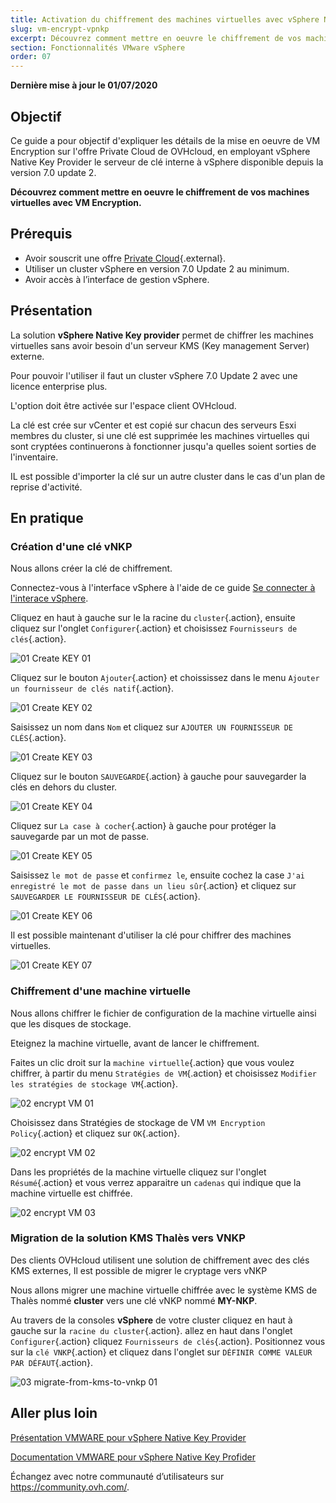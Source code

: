 ```yaml
---
title: Activation du chiffrement des machines virtuelles avec vSphere Native Key Provider (VNKP)
slug: vm-encrypt-vpnkp
excerpt: Découvrez comment mettre en oeuvre le chiffrement de vos machines virtuelles avec vSphere Native Key Provider (VNKP)
section: Fonctionnalités VMware vSphere
order: 07
---
```


**Dernière mise à jour le 01/07/2020**

## Objectif

Ce guide a pour objectif d'expliquer les détails de la mise en oeuvre de VM Encryption sur l'offre Private Cloud de OVHcloud, en employant vSphere Native Key Provider le serveur de clé interne à vSphere disponible depuis la version 7.0 update 2.


**Découvrez comment mettre en oeuvre le chiffrement de vos machines virtuelles avec VM Encryption.**

## Prérequis

- Avoir souscrit une offre [Private Cloud](https://www.ovh.com/fr/private-cloud/){.external}.
- Utiliser un cluster vSphere en version 7.0 Update 2 au minimum. 
- Avoir accès à l’interface de gestion vSphere.


## Présentation

La solution **vSphere Native Key provider** permet de chiffrer les machines virtuelles sans avoir besoin d'un serveur KMS (Key management Server) externe.

Pour pouvoir l'utiliser il faut un cluster vSphere 7.0 Update 2 avec une licence enterprise plus.

L'option doit être activée sur l'espace client OVHcloud.

La clé est crée sur vCenter et est copié sur chacun des serveurs Esxi membres du cluster, si une clé est supprimée les machines virtuelles qui sont cryptées continuerons à fonctionner jusqu'a quelles soient sorties de l'inventaire.

IL est possible d'importer la clé sur un autre cluster dans le cas d'un plan de reprise d'activité.

## En pratique


<!--- Partie à écrire dès que la fonctionnalité sera présente

### Autorisation de la fonctionnalité au travers de l'espace client OVHcloud

-->

### Création d'une clé vNKP

Nous allons créer la clé de chiffrement.

Connectez-vous à l'interface vSphere à l'aide de ce guide [Se connecter à l'interace vSphere](https://docs.ovh.com/fr/private-cloud/connexion-interface-vsphere/).

Cliquez en haut à gauche sur le la racine du `cluster`{.action}, ensuite cliquez sur l'onglet `Configurer`{.action} et choisissez `Fournisseurs de clés`{.action}.

![01 Create KEY 01](images/01-create-key01.png)

Cliquez sur le bouton `Ajouter`{.action} et choississez dans le menu `Ajouter un fournisseur de clés natif`{.action}.

![01 Create KEY 02](images/01-create-key02.png)

Saisissez un nom dans `Nom` et cliquez sur `AJOUTER UN FOURNISSEUR DE CLÉS`{.action}.

![01 Create KEY 03](images/01-create-key03.png)

Cliquez sur le bouton `SAUVEGARDE`{.action} à gauche pour sauvegarder la clés en dehors du cluster.

![01 Create KEY 04](images/01-create-key04.png)

Cliquez sur `La case à cocher`{.action} à gauche pour protéger la sauvegarde par un mot de passe.

![01 Create KEY 05](images/01-create-key05.png)

Saisissez `le mot de passe` et `confirmez le`, ensuite cochez la case `J'ai enregistré le mot de passe dans un lieu sûr`{.action} et cliquez sur `SAUVEGARDER LE FOURNISSEUR DE CLÉS`{.action}.

![01 Create KEY 06](images/01-create-key06.png)

Il est possible maintenant d'utiliser la clé pour chiffrer des machines virtuelles.

![01 Create KEY 07](images/01-create-key07.png)

### Chiffrement d'une machine virtuelle

Nous allons chiffrer le fichier de configuration de la machine virtuelle ainsi que les disques de stockage.

Eteignez la machine virtuelle, avant de lancer le chiffrement.

Faites un clic droit sur la `machine virtuelle`{.action} que vous voulez chiffrer, à partir du menu `Stratégies de VM`{.action} et choisissez `Modifier les stratégies de stockage VM`{.action}.

![02 encrypt VM 01](images/02-encrypt-vm01.png)

Choisissez dans Stratégies de stockage de VM `VM Encryption Policy`{.action} et cliquez sur `OK`{.action}.

![02 encrypt VM 02](images/02-encrypt-vm02.png)

Dans les propriétés de la machine virtuelle cliquez sur l'onglet `Résumé`{.action} et vous verrez apparaitre un `cadenas` qui indique que la machine virtuelle est chiffrée. 

![02 encrypt VM 03](images/02-encrypt-vm03.png) 

### Migration de la solution KMS Thalès vers VNKP

Des clients OVHcloud utilisent une solution de chiffrement avec des clés KMS externes, Il est possible de migrer le cryptage vers vNKP

Nous allons migrer une machine virtuelle chiffrée avec le système KMS de Thalès nommé **cluster** vers une clé vNKP nommé **MY-NKP**.

Au travers de la consoles **vSphere** de votre cluster cliquez en haut à gauche sur la `racine du cluster`{.action}. allez en haut dans l'onglet `Configurer`{.action} cliquez `Fournisseurs de clés`{.action}. Positionnez vous sur la `clé VNKP`{.action} et cliquez dans l'onglet sur `DÉFINIR COMME VALEUR PAR DÉFAUT`{.action}.

![03 migrate-from-kms-to-vnkp 01](images/03-migrate-from-kms-to-vnkp01.png)









## Aller plus loin

[Présentation VMWARE pour vSphere Native Key Provider](https://core.vmware.com/native-key-provider)

[Documentation VMWARE pour vSphere Native Key Profider](https://docs.vmware.com/en/VMware-vSphere/7.0/com.vmware.vsphere.security.doc/GUID-54B9FBA2-FDB1-400B-A6AE-81BF3AC9DF97.html)

Échangez avec notre communauté d’utilisateurs sur <https://community.ovh.com/>.

